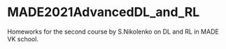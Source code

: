 # MADE2021AdvancedDL_and_RL

Homeworks for the second course by S.Nikolenko on DL and RL in MADE VK school.
